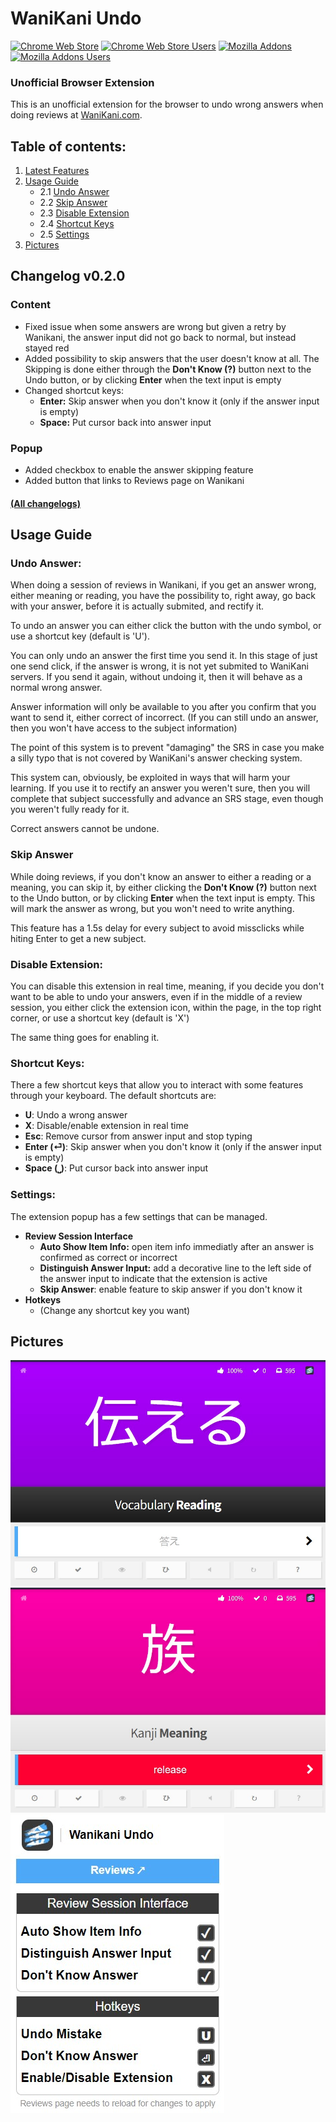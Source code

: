 # WaniKani Undo

[![Chrome Web Store](https://img.shields.io/chrome-web-store/v/ohlcafdanoiigfilobpcmpjpnnaaokif.svg?style=flat-square&color=orange)](https://chrome.google.com/webstore/detail/wanikani-undo/ohlcafdanoiigfilobpcmpjpnnaaokif)
[![Chrome Web Store Users](https://img.shields.io/chrome-web-store/users/ohlcafdanoiigfilobpcmpjpnnaaokif.svg?style=flat-square&color=orange)](https://chrome.google.com/webstore/detail/wanikani-undo/ohlcafdanoiigfilobpcmpjpnnaaokif)
[![Mozilla Addons](https://img.shields.io/amo/v/wanikani-undo.svg?style=flat-square&color=blue)](https://addons.mozilla.org/en-US/firefox/addon/wanikani-undo/)
[![Mozilla Addons Users](https://img.shields.io/amo/users/wanikani-undo.svg?style=flat-square&color=blue)](https://addons.mozilla.org/en-US/firefox/addon/wanikani-undo/)

### Unofficial Browser Extension

This is an unofficial extension for the browser to undo wrong answers when doing reviews at [WaniKani.com](https://www.wanikani.com/).

## Table of contents:
1. [Latest Features](#changelog-v020)
2. [Usage Guide](#usage-guide)
	* 2.1 [Undo Answer](#undo-answer)
	* 2.2 [Skip Answer](#skip-answer)
	* 2.3 [Disable Extension](#disable-extension)
	* 2.4 [Shortcut Keys](#shortcut-keys)
	* 2.5 [Settings](#settings)
3. [Pictures](#pictures)

## Changelog v0.2.0

### Content
- Fixed issue when some answers are wrong but given a retry by Wanikani, the answer input did not go back to normal, but instead stayed red
- Added possibility to skip answers that the user doesn't know at all. The Skipping is done either through the **Don't Know (?)** button next to the Undo button, or by clicking **Enter** when the text input is empty
- Changed shortcut keys:
	- **Enter:** Skip answer when you don't know it (only if the answer input is empty)
	- **Space:** Put cursor back into answer input

### Popup
- Added checkbox to enable the answer skipping feature
- Added button that links to Reviews page on Wanikani


#### [(All changelogs)](CHANGELOG.md)

## Usage Guide
### Undo Answer:
When doing a session of reviews in Wanikani, if you get an answer wrong, either meaning or reading, you have the possibility to, right away, go back with your answer, before it is actually submited, and rectify it.

To undo an answer you can either click the button with the undo symbol, or use a shortcut key (default is 'U').

You can only undo an answer the first time you send it. In this stage of just one send click, if the answer is wrong, it is not yet submited to WaniKani servers. If you send it again, without undoing it, then it will behave as a normal wrong answer.

Answer information will only be available to you after you confirm that you want to send it, either correct of incorrect. (If you can still undo an answer, then you won't have access to the subject information)

The point of this system is to prevent "damaging" the SRS in case you make a silly typo that is not covered by WaniKani's answer checking system.

This system can, obviously, be exploited in ways that will harm your learning. If you use it to rectify an answer you weren't sure, then you will complete that subject successfully and advance an SRS stage, even though you weren't fully ready for it.

Correct answers cannot be undone.

### Skip Answer
While doing reviews, if you don't know an answer to either a reading or a meaning, you can skip it, by either clicking the **Don't Know (?)** button next to the Undo button, or by clicking **Enter** when the text input is empty. This will mark the answer as wrong, but you won't need to write anything.

This feature has a 1.5s delay for every subject to avoid missclicks while hiting Enter to get a new subject.

### Disable Extension:
You can disable this extension in real time, meaning, if you decide you don't want to be able to undo your answers, even if in the middle of a review session, you either click the extension icon, within the page, in the top right corner, or use a shortcut key (default is 'X')

The same thing goes for enabling it.

### Shortcut Keys:
There a few shortcut keys that allow you to interact with some features through your keyboard. The default shortcuts are:
- **U**: Undo a wrong answer   
- **X**: Disable/enable extension in real time
- **Esc**: Remove cursor from answer input and stop typing
- **Enter (⏎)**: Skip answer when you don't know it (only if the answer input is empty)
- **Space (⎵)**: Put cursor back into answer input

### Settings:
The extension popup has a few settings that can be managed.
- **Review Session Interface**
	- **Auto Show Item Info:** open item info immediatly after an answer is confirmed as correct or incorrect
	- **Distinguish Answer Input:** add a decorative line to the left side of the answer input to indicate that the extension is active
	- **Skip Answer**: enable feature to skip answer if you don't know it
- **Hotkeys**
	- (Change any shortcut key you want)

## Pictures
![pic1](images/picture1.jpg)
![pic2](images/picture2.jpg)
![pic3](images/picture3.jpg)